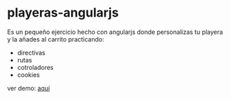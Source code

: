 # playeras-angularjs
Es un pequeño ejercicio hecho con angularjs donde personalizas tu playera y la añades al carrito practicando: 
* directivas
* rutas 
* cotroladores 
* cookies

ver demo:  [aquí](https://angularjsplayeras.vercel.app/  "aquí")
